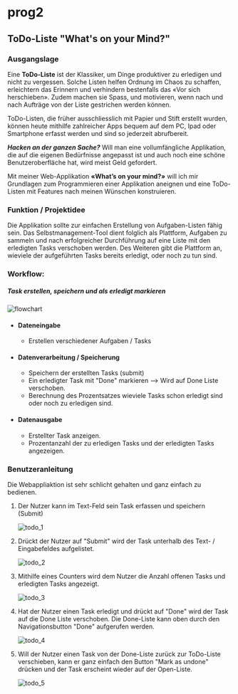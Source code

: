 # prog2

## ToDo-Liste "What's on your Mind?"


### Ausgangslage

Eine **ToDo-Liste** ist der Klassiker, um Dinge produktiver zu erledigen und nicht zu vergessen. Solche Listen helfen Ordnung im Chaos zu schaffen, erleichtern das Erinnern und verhindern bestenfalls das «Vor sich herschieben». Zudem machen sie Spass, und motivieren, wenn nach und nach Aufträge von der Liste gestrichen werden können. 

ToDo-Listen, die früher ausschliesslich mit Papier und Stift erstellt wurden, können heute mithilfe zahlreicher Apps bequem auf dem PC, Ipad oder Smartphone erfasst werden und sind so jederzeit abrufbereit. 

**_Hacken an der ganzen Sache?_**
Will man eine vollumfängliche Applikation, die auf die eigenen Bedürfnisse angepasst ist und auch noch eine schöne Benutzeroberfläche hat, wird meist Geld gefordert. 

Mit meiner Web-Applikation **«What’s on your mind?»** will ich mir Grundlagen zum Programmieren einer Applikation aneignen und eine ToDo-Listen mit Features nach meinen Wünschen konstruieren. 


### Funktion / Projektidee  

Die Applikation sollte zur einfachen Erstellung von Aufgaben-Listen fähig sein. Das Selbstmanagement-Tool dient folglich als Plattform, Aufgaben zu sammeln und nach erfolgreicher Durchführung auf eine Liste mit den erledigten Tasks verschoben werden. 
Des Weiteren gibt die Plattform an, wieviele der aufgeführten Tasks bereits erledigt, oder noch zu tun sind. 


### Workflow: 

##### Task erstellen, speichern und als erledigt markieren 
  ![flowchart](https://user-images.githubusercontent.com/55581677/72160268-53be3a80-33be-11ea-9975-a31ec29f4a05.png)


* #### Dateneingabe
  *	Erstellen verschiedener Aufgaben / Tasks 


* #### Datenverarbeitung / Speicherung
  *	Speichern der erstellten Tasks (submit)
  * Ein erledigter Task mit "Done" markieren --> Wird auf Done Liste verschoben. 
  * Berechnung des Prozentsatzes wieviele Tasks schon erledigt sind oder noch zu erledigen sind. 
  
  
* #### Datenausgabe 
  *	Erstellter Task anzeigen. 
  * Prozentanzahl der zu erledigen Tasks und der erledigten Tasks angezeigen. 

 
 ### Benutzeranleitung 
 
 Die Webappliaktion ist sehr schlicht gehalten und ganz einfach zu bedienen. 
 
 1. Der Nutzer kann im Text-Feld sein Task erfassen und speichern (Submit) 
 
    ![todo_1](https://user-images.githubusercontent.com/55581677/72162226-d5639780-33c1-11ea-9651-ebf4e52a9b3c.jpg)
 
 
 2. Drückt der Nutzer auf "Submit" wird der Task unterhalb des Text- / Eingabefeldes aufgelistet. 
 
    ![todo_2](https://user-images.githubusercontent.com/55581677/72162300-0217af00-33c2-11ea-9ff3-c77c485cb6df.jpg)
 
 
 3. Mithilfe eines Counters wird dem Nutzer die Anzahl offenen Tasks und erledigten Tasks angezeigt.
 
    ![todo_3](https://user-images.githubusercontent.com/55581677/72162363-207daa80-33c2-11ea-8064-f4c03db9cfeb.jpg)
    
 
 4. Hat der Nutzer einen Task erledigt und drückt auf "Done" wird der Task auf die Done Liste verschoben. 
    Die Done-Liste kann oben durch den Navigationsbutton "Done" aufgerufen werden. 
    
    ![todo_4](https://user-images.githubusercontent.com/55581677/72162382-2ecbc680-33c2-11ea-9127-f2ff7959342c.jpg)
    
    
 5. Will der Nutzer einen Task von der Done-Liste zurück zur ToDo-Liste verschieben, kann er ganz einfach den Button "Mark as 
    undone" drücken und der Task erscheint wieder auf der Open-Liste. 
    
    ![todo_5](https://user-images.githubusercontent.com/55581677/72162629-9aae2f00-33c2-11ea-9157-a5803a19236b.jpg)
    
    
    
 
 

